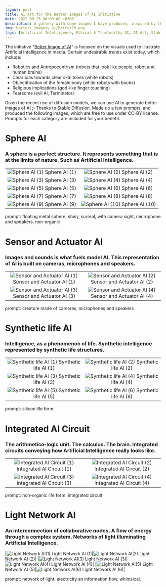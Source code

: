 ```yaml
---
layout: post
title: AI art for the Better Images of AI initiative
date: 2022-09-25 00:00:00 +0300
description: A gallery with some images I have produced, inspired by the Better Image of AI initiative.
img: better\_images\_ai/better19.png 
tags: [Artificial Intelligence, Ethical & Trustworthy AI, AI Art, Stable Diffusion, Gallery]
---
```


The initiative "[Better Image of AI](https://betterimagesofai.org/)" is focused on the visuals used to illustrate Artificial Intelligence in media. Certain undesirable trends exist today, which include:

* Robotics and Antropocentrism (robots that look like people, robot and human brains) 
* Clear bias towards clear skin tones (white robots)
* Objectification of the female body (white robots with boobs)
* Religious implications (god-like finger touching)
* Fearsome (evil AI, Terminator)

Given the recent rise of diffusion models, we can use AI to generate better images of AI ;) Thanks to Stable Diffusion.
Made up a few prompts, and produced the following images, which are free to use under CC-BY license. Prompts for each category are included for your benefit.

# Sphere AI

### A sphere is a perfect structure. It represents something that is at the limits of nature. Such as Artificial Intelligence.

| | |
|:-------------------------:|:-------------------------:|
|![Sphere AI (1)]({{site.baseurl}}/assets/img/better_images_ai/better.png) Sphere AI (1)|![Sphere AI (2)]({{site.baseurl}}/assets/img/better_images_ai/better2.png) Sphere AI (2)|
|![Sphere AI (3)]({{site.baseurl}}/assets/img/better_images_ai/better10.png) Sphere AI (3)|![Sphere AI (4)]({{site.baseurl}}/assets/img/better_images_ai/better11.png) Sphere AI (4)|
|![Sphere AI (5)]({{site.baseurl}}/assets/img/better_images_ai/better12.png) Sphere AI (5)|![Sphere AI (6)]({{site.baseurl}}/assets/img/better_images_ai/better13.png) Sphere AI (6)|
|![Sphere AI (7)]({{site.baseurl}}/assets/img/better_images_ai/better16.png) Sphere AI (7)|![Sphere AI (8)]({{site.baseurl}}/assets/img/better_images_ai/better22.png) Sphere AI (8)|
|![Sphere AI (9)]({{site.baseurl}}/assets/img/better_images_ai/better9.png) Sphere AI (9)|![Sphere AI (10)]({{site.baseurl}}/assets/img/better_images_ai/better28.png) Sphere AI (10)|

prompt: floating metal sphere, shiny, surreal, with camera sight, microphone and speakers. non-organic

# Sensor and Actuator AI

### Images and sounds is what fuels model AI. This representation of AI is built on cameras, microphones and speakers.

| | |
|:-------------------------:|:-------------------------:|
|![Sensor and Actuator AI (1)]({{site.baseurl}}/assets/img/better_images_ai/better3.png) Sensor and Actuator AI (1)|![Sensor and Actuator AI (2)]({{site.baseurl}}/assets/img/better_images_ai/better8.png) Sensor and Actuator AI (2)|
|![Sensor and Actuator AI (3)]({{site.baseurl}}/assets/img/better_images_ai/better18.png) Sensor and Actuator AI (3)|![Sensor and Actuator AI (4)]({{site.baseurl}}/assets/img/better_images_ai/better24.png) Sensor and Actuator AI (4)|

prompt: creature made of cameras, microphones and speakers


# Synthetic life AI

### Intelligence, as a phenomenon of life. Synthetic intelligence represented by synthetic life structures.

| | |
|:-------------------------:|:-------------------------:|
|![Synthetic life AI (1)]({{site.baseurl}}/assets/img/better_images_ai/better4.png) Synthetic life AI (1)|![Synthetic life AI (2)]({{site.baseurl}}/assets/img/better_images_ai/better5.png) Synthetic life AI (2)|
|![Synthetic life AI (3)]({{site.baseurl}}/assets/img/better_images_ai/better6.png) Synthetic life AI (3)|![Synthetic life AI (4)]({{site.baseurl}}/assets/img/better_images_ai/better14.png) Synthetic life AI (4)|
|![Synthetic life AI (5)]({{site.baseurl}}/assets/img/better_images_ai/better26.png) Synthetic life AI (5)|![Synthetic life AI (6)]({{site.baseurl}}/assets/img/better_images_ai/better27.png) Synthetic life AI (6)|

prompt: silicon life form


# Integrated AI Circuit

### The arithmetico-logic unit. The calculus. The brain. Integrated circuits conveying how Artificial Intelligence really looks like.

| | |
|:-------------------------:|:-------------------------:|
|![Integrated AI Circuit (1)]({{site.baseurl}}/assets/img/better_images_ai/better19.png) Integrated AI Circuit (1)|![Integrated AI Circuit (2)]({{site.baseurl}}/assets/img/better_images_ai/better23.png) Integrated AI Circuit (2)|
|![Integrated AI Circuit (3)]({{site.baseurl}}/assets/img/better_images_ai/better25.png) Integrated AI Circuit (3)|![Integrated AI Circuit (4)]({{site.baseurl}}/assets/img/better_images_ai/better29.png) Integrated AI Circuit (4)|

prompt: non-organic life form. integrated circuit


# Light Network AI

### An interconnection of collaborative nodes. A flow of energy through a complex system. Networks of light illuminating Artificial Intelligence.


|![Light Network AI(1)]({{site.baseurl}}/assets/img/better_images_ai/better7.png) Light Network AI (1)|![Light Network AI(2)]({{site.baseurl}}/assets/img/better_images_ai/better15.png) Light Network AI (2)|
|![Light Network AI(3)]({{site.baseurl}}/assets/img/better_images_ai/better20.png) Light Network AI (3)|![Light Network AI(4)]({{site.baseurl}}/assets/img/better_images_ai/better21.png) Light Network AI (4)|
|![Light Network AI(5)]({{site.baseurl}}/assets/img/better_images_ai/better30.png) Light Network AI (5)|![Light Network AI(6)]({{site.baseurl}}/assets/img/better_images_ai/better17.png) Light Network AI (6)|

prompt: network of light. electricity an information flow. whimsical. 
